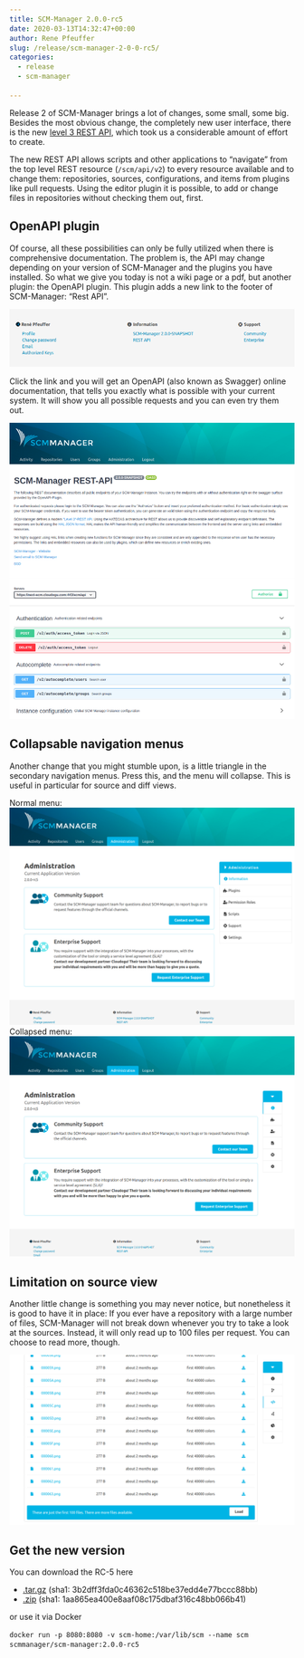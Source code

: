 ```yaml
---
title: SCM-Manager 2.0.0-rc5
date: 2020-03-13T14:32:47+00:00
author: Rene Pfeuffer
slug: /release/scm-manager-2-0-0-rc5/
categories:
  - release
  - scm-manager

---
```

Release 2 of SCM-Manager brings a lot of changes, some small, some big. Besides the most obvious change, the completely new user interface, there is the new <a href="https://martinfowler.com/articles/richardsonMaturityModel.html" target="_blank" rel="noopener noreferrer">level 3 REST API</a>, which took us a considerable amount of effort to create.

The new REST API allows scripts and other applications to “navigate” from the top level REST resource (`/scm/api/v2`) to every resource available and to change them: repositories, sources, configurations, and items from plugins like pull requests. Using the editor plugin it is possible, to add or change files in repositories without checking them out, first.

## OpenAPI plugin

Of course, all these possibilities can only be fully utilized when there is comprehensive documentation. The problem is, the API may change depending on your version of SCM-Manager and the plugins you have installed. So what we give you today is not a wiki page or a pdf, but another plugin: the OpenAPI plugin. This plugin adds a new link to the footer of SCM-Manager: “Rest API”.

![REST API link in footer](assets/Footer_OpenAPI.png)

Click the link and you will get an OpenAPI (also known as Swagger) online documentation, that tells you exactly what is possible with your current system. It will show you all possible requests and you can even try them out.

![OpenAPI Example Page](assets/OpenAPI_Page.png)

## Collapsable navigation menus

Another change that you might stumble upon, is a little triangle in the secondary navigation menus. Press this, and the menu will collapse. This is useful in particular for source and diff views.

Normal menu:  
![normal menu](assets/sec_nav_normal.png)  
Collapsed menu:  
![collapsed menu](assets/sec_nav_collapsed.png)

## Limitation on source view

Another little change is something you may never notice, but nonetheless it is good to have it in place: If you ever have a repository with a large number of files, SCM-Manager will not break down whenever you try to take a look at the sources. Instead, it will only read up to 100 files per request. You can choose to read more, though.

![limited sources view](assets/limited_sources.png)

## Get the new version

You can download the RC-5 here

- [.tar.gz](https://maven.scm-manager.org/nexus/service/local/repositories/releases/content/sonia/scm/scm-server/2.0.0-rc5/scm-server-2.0.0-rc5-app.tar.gz) (sha1: 3b2dff3fda0c46362c518be37edd4e77bccc88bb)
- [.zip](https://maven.scm-manager.org/nexus/service/local/repositories/releases/content/sonia/scm/scm-server/2.0.0-rc5/scm-server-2.0.0-rc5-app.zip) (sha1: 1aa865ea400e8aaf08c175dbaf316c48bb066b41)

or use it via Docker

`docker run -p 8080:8080 -v scm-home:/var/lib/scm --name scm scmmanager/scm-manager:2.0.0-rc5`
